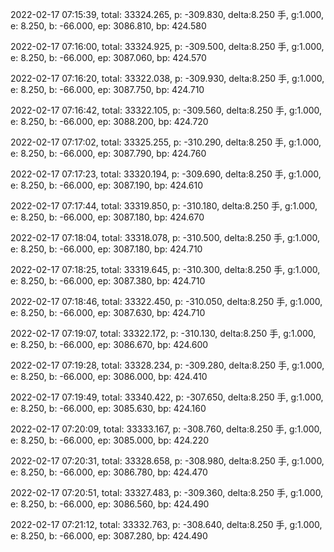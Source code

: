 2022-02-17 07:15:39, total: 33324.265, p: -309.830, delta:8.250 手, g:1.000, e: 8.250, b: -66.000, ep: 3086.810, bp: 424.580

2022-02-17 07:16:00, total: 33324.925, p: -309.500, delta:8.250 手, g:1.000, e: 8.250, b: -66.000, ep: 3087.060, bp: 424.570

2022-02-17 07:16:20, total: 33322.038, p: -309.930, delta:8.250 手, g:1.000, e: 8.250, b: -66.000, ep: 3087.750, bp: 424.710

2022-02-17 07:16:42, total: 33322.105, p: -309.560, delta:8.250 手, g:1.000, e: 8.250, b: -66.000, ep: 3088.200, bp: 424.720

2022-02-17 07:17:02, total: 33325.255, p: -310.290, delta:8.250 手, g:1.000, e: 8.250, b: -66.000, ep: 3087.790, bp: 424.760

2022-02-17 07:17:23, total: 33320.194, p: -309.690, delta:8.250 手, g:1.000, e: 8.250, b: -66.000, ep: 3087.190, bp: 424.610

2022-02-17 07:17:44, total: 33319.850, p: -310.180, delta:8.250 手, g:1.000, e: 8.250, b: -66.000, ep: 3087.180, bp: 424.670

2022-02-17 07:18:04, total: 33318.078, p: -310.500, delta:8.250 手, g:1.000, e: 8.250, b: -66.000, ep: 3087.180, bp: 424.710

2022-02-17 07:18:25, total: 33319.645, p: -310.300, delta:8.250 手, g:1.000, e: 8.250, b: -66.000, ep: 3087.380, bp: 424.710

2022-02-17 07:18:46, total: 33322.450, p: -310.050, delta:8.250 手, g:1.000, e: 8.250, b: -66.000, ep: 3087.630, bp: 424.710

2022-02-17 07:19:07, total: 33322.172, p: -310.130, delta:8.250 手, g:1.000, e: 8.250, b: -66.000, ep: 3086.670, bp: 424.600

2022-02-17 07:19:28, total: 33328.234, p: -309.280, delta:8.250 手, g:1.000, e: 8.250, b: -66.000, ep: 3086.000, bp: 424.410

2022-02-17 07:19:49, total: 33340.422, p: -307.650, delta:8.250 手, g:1.000, e: 8.250, b: -66.000, ep: 3085.630, bp: 424.160

2022-02-17 07:20:09, total: 33333.167, p: -308.760, delta:8.250 手, g:1.000, e: 8.250, b: -66.000, ep: 3085.000, bp: 424.220

2022-02-17 07:20:31, total: 33328.658, p: -308.980, delta:8.250 手, g:1.000, e: 8.250, b: -66.000, ep: 3086.780, bp: 424.470

2022-02-17 07:20:51, total: 33327.483, p: -309.360, delta:8.250 手, g:1.000, e: 8.250, b: -66.000, ep: 3086.560, bp: 424.490

2022-02-17 07:21:12, total: 33332.763, p: -308.640, delta:8.250 手, g:1.000, e: 8.250, b: -66.000, ep: 3087.280, bp: 424.490